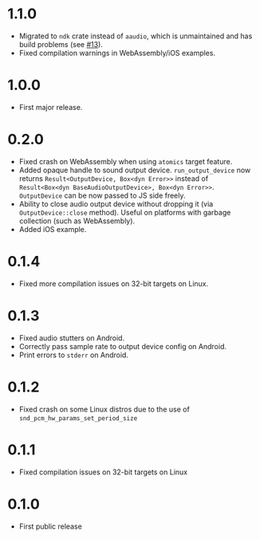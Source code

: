 # 1.1.0

- Migrated to `ndk` crate instead of `aaudio`, which is unmaintained and has build problems (see
  [#13](https://github.com/mrDIMAS/tinyaudio/pull/13)).
- Fixed compilation warnings in WebAssembly/iOS examples.

# 1.0.0

- First major release.

# 0.2.0

- Fixed crash on WebAssembly when using `atomics` target feature.
- Added opaque handle to sound output device. `run_output_device` now returns `Result<OutputDevice, Box<dyn Error>>`
  instead of `Result<Box<dyn BaseAudioOutputDevice>, Box<dyn Error>>`. `OutputDevice` can be now passed to JS side
  freely.
- Ability to close audio output device without dropping it (via `OutputDevice::close` method). Useful on platforms with
  garbage collection (such as WebAssembly).
- Added iOS example.

# 0.1.4

- Fixed more compilation issues on 32-bit targets on Linux.

# 0.1.3

- Fixed audio stutters on Android.
- Correctly pass sample rate to output device config on Android.
- Print errors to `stderr` on Android.

# 0.1.2

- Fixed crash on some Linux distros due to the use of `snd_pcm_hw_params_set_period_size`

# 0.1.1

- Fixed compilation issues on 32-bit targets on Linux

# 0.1.0

- First public release